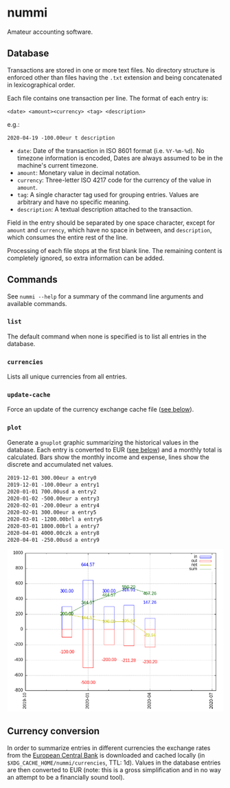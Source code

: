nummi
=====

Amateur accounting software.


Database
--------

Transactions are stored in one or more text files.  No directory structure is
enforced other than files having the `.txt` extension and being concatenated in
lexicographical order.

Each file contains one transaction per line.  The format of each entry is:

```
<date> <amount><currency> <tag> <description>
```

e.g.:

```
2020-04-19 -100.00eur t description
```

- `date`: Date of the transaction in ISO 8601 format (i.e. `%Y-%m-%d`).  No
  timezone information is encoded, Dates are always assumed to be in the
  machine's current timezone.
- `amount`: Monetary value in decimal notation.
- `currency`: Three-letter ISO 4217 code for the currency of the value in
  `amount`.
- `tag`: A single character tag used for grouping entries.  Values are
  arbitrary and have no specific meaning.
- `description`: A textual description attached to the transaction.

Field in the entry should be separated by one space character, except for
`amount` and `currency`, which have no space in between, and `description`,
which consumes the entire rest of the line.

Processing of each file stops at the first blank line.  The remaining content
is completely ignored, so extra information can be added.


Commands
--------

See `nummi --help` for a summary of the command line arguments and available
commands.


### `list`

The default command when none is specified is to list all entries in the
database.


### `currencies`

Lists all unique currencies from all entries.


### `update-cache`

Force an update of the currency exchange cache file ([see
below](#currency-conversion)).


### `plot`

Generate a `gnuplot` graphic summarizing the historical values in the database.
Each entry is converted to EUR ([see below](#currency-conversion)) and a
monthly total is calculated.  Bars show the monthly income and expense, lines
show the discrete and accumulated net values.

```
2019-12-01 300.00eur a entry0
2019-12-01 -100.00eur a entry1
2020-01-01 700.00usd a entry2
2020-01-02 -500.00eur a entry3
2020-02-01 -200.00eur a entry4
2020-02-01 300.00eur a entry5
2020-03-01 -1200.00brl a entry6
2020-03-01 1800.00brl a entry7
2020-04-01 4000.00czk a entry8
2020-04-01 -250.00usd a entry9
```

![plot.png](./doc/screenshots/plot.png)


Currency conversion
-------------------

In order to summarize entries in different currencies the exchange rates from
the [European Central Bank](https://www.ecb.europa.eu) is downloaded and cached
locally (in `$XDG_CACHE_HOME/nummi/currencies`, TTL: 1d).  Values in the
database entries are then converted to EUR (note: this is a gross
simplification and in no way an attempt to be a financially sound tool).
